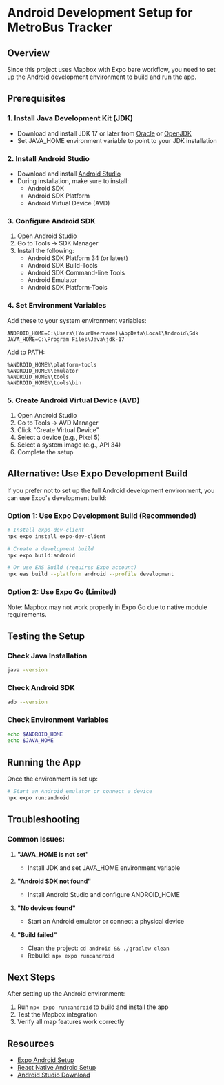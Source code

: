 # Android Development Setup for MetroBus Tracker

## Overview
Since this project uses Mapbox with Expo bare workflow, you need to set up the Android development environment to build and run the app.

## Prerequisites

### 1. Install Java Development Kit (JDK)
- Download and install JDK 17 or later from [Oracle](https://www.oracle.com/java/technologies/downloads/) or [OpenJDK](https://adoptium.net/)
- Set JAVA_HOME environment variable to point to your JDK installation

### 2. Install Android Studio
- Download and install [Android Studio](https://developer.android.com/studio)
- During installation, make sure to install:
  - Android SDK
  - Android SDK Platform
  - Android Virtual Device (AVD)

### 3. Configure Android SDK
1. Open Android Studio
2. Go to Tools → SDK Manager
3. Install the following:
   - Android SDK Platform 34 (or latest)
   - Android SDK Build-Tools
   - Android SDK Command-line Tools
   - Android Emulator
   - Android SDK Platform-Tools

### 4. Set Environment Variables
Add these to your system environment variables:

```
ANDROID_HOME=C:\Users\[YourUsername]\AppData\Local\Android\Sdk
JAVA_HOME=C:\Program Files\Java\jdk-17
```

Add to PATH:
```
%ANDROID_HOME%\platform-tools
%ANDROID_HOME%\emulator
%ANDROID_HOME%\tools
%ANDROID_HOME%\tools\bin
```

### 5. Create Android Virtual Device (AVD)
1. Open Android Studio
2. Go to Tools → AVD Manager
3. Click "Create Virtual Device"
4. Select a device (e.g., Pixel 5)
5. Select a system image (e.g., API 34)
6. Complete the setup

## Alternative: Use Expo Development Build

If you prefer not to set up the full Android development environment, you can use Expo's development build:

### Option 1: Use Expo Development Build (Recommended)
```bash
# Install expo-dev-client
npx expo install expo-dev-client

# Create a development build
npx expo build:android

# Or use EAS Build (requires Expo account)
npx eas build --platform android --profile development
```

### Option 2: Use Expo Go (Limited)
Note: Mapbox may not work properly in Expo Go due to native module requirements.

## Testing the Setup

### Check Java Installation
```bash
java -version
```

### Check Android SDK
```bash
adb --version
```

### Check Environment Variables
```bash
echo $ANDROID_HOME
echo $JAVA_HOME
```

## Running the App

Once the environment is set up:

```bash
# Start an Android emulator or connect a device
npx expo run:android
```

## Troubleshooting

### Common Issues:

1. **"JAVA_HOME is not set"**
   - Install JDK and set JAVA_HOME environment variable

2. **"Android SDK not found"**
   - Install Android Studio and configure ANDROID_HOME

3. **"No devices found"**
   - Start an Android emulator or connect a physical device

4. **"Build failed"**
   - Clean the project: `cd android && ./gradlew clean`
   - Rebuild: `npx expo run:android`

## Next Steps

After setting up the Android environment:
1. Run `npx expo run:android` to build and install the app
2. Test the Mapbox integration
3. Verify all map features work correctly

## Resources

- [Expo Android Setup](https://docs.expo.dev/workflow/android-studio-emulator/)
- [React Native Android Setup](https://reactnative.dev/docs/environment-setup)
- [Android Studio Download](https://developer.android.com/studio) 